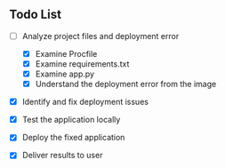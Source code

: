 ## Todo List

- [ ] Analyze project files and deployment error
  - [x] Examine Procfile
  - [x] Examine requirements.txt
  - [x] Examine app.py
  - [x] Understand the deployment error from the image
- [x] Identify and fix deployment issues
- [x] Test the application locally
- [x] Deploy the fixed application
- [x] Deliver results to user

